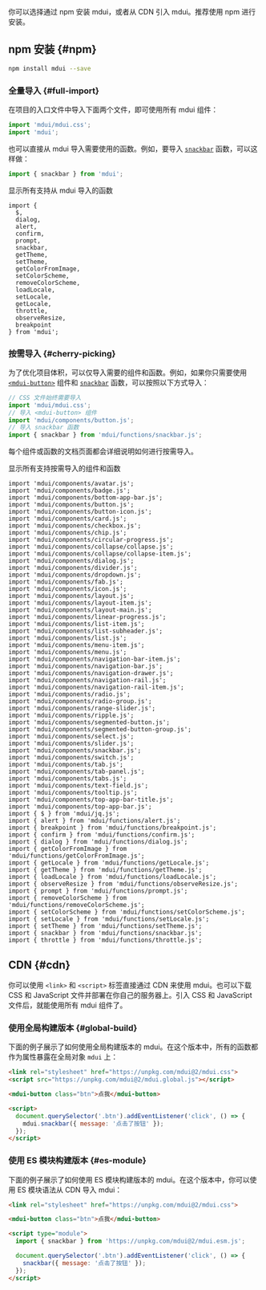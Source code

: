 你可以选择通过 npm 安装 mdui，或者从 CDN 引入 mdui。推荐使用 npm 进行安装。

## npm 安装 {#npm}

```bash
npm install mdui --save
```

### 全量导入 {#full-import}

在项目的入口文件中导入下面两个文件，即可使用所有 mdui 组件：

```js
import 'mdui/mdui.css';
import 'mdui';
```

也可以直接从 mdui 导入需要使用的函数。例如，要导入 [`snackbar`](/zh-cn/docs/2/functions/snackbar) 函数，可以这样做：

```js
import { snackbar } from 'mdui';
```

<mdui-collapse>
  <mdui-collapse-item>
    <mdui-button slot="header" variant="text">显示所有支持从 mdui 导入的函数</mdui-button>
    <pre class="language-js"><code>import {
  $,
  dialog,
  alert,
  confirm,
  prompt,
  snackbar,
  getTheme,
  setTheme,
  getColorFromImage,
  setColorScheme,
  removeColorScheme,
  loadLocale,
  setLocale,
  getLocale,
  throttle,
  observeResize,
  breakpoint
} from 'mdui';</code></pre>
  </mdui-collapse-item>
</mdui-collapse>

### 按需导入 {#cherry-picking}

为了优化项目体积，可以仅导入需要的组件和函数。例如，如果你只需要使用 [`<mdui-button>`](/zh-cn/docs/2/components/button) 组件和 [`snackbar`](/zh-cn/docs/2/functions/snackbar) 函数，可以按照以下方式导入：

```js
// CSS 文件始终需要导入
import 'mdui/mdui.css';
// 导入 <mdui-button> 组件
import 'mdui/components/button.js';
// 导入 snackbar 函数
import { snackbar } from 'mdui/functions/snackbar.js';
```

每个组件或函数的文档页面都会详细说明如何进行按需导入。

<mdui-collapse>
  <mdui-collapse-item>
    <mdui-button slot="header" variant="text">显示所有支持按需导入的组件和函数</mdui-button>
    <pre class="language-js"><code>import 'mdui/components/avatar.js';
import 'mdui/components/badge.js';
import 'mdui/components/bottom-app-bar.js';
import 'mdui/components/button.js';
import 'mdui/components/button-icon.js';
import 'mdui/components/card.js';
import 'mdui/components/checkbox.js';
import 'mdui/components/chip.js';
import 'mdui/components/circular-progress.js';
import 'mdui/components/collapse/collapse.js';
import 'mdui/components/collapse/collapse-item.js';
import 'mdui/components/dialog.js';
import 'mdui/components/divider.js';
import 'mdui/components/dropdown.js';
import 'mdui/components/fab.js';
import 'mdui/components/icon.js';
import 'mdui/components/layout.js';
import 'mdui/components/layout-item.js';
import 'mdui/components/layout-main.js';
import 'mdui/components/linear-progress.js';
import 'mdui/components/list-item.js';
import 'mdui/components/list-subheader.js';
import 'mdui/components/list.js';
import 'mdui/components/menu-item.js';
import 'mdui/components/menu.js';
import 'mdui/components/navigation-bar-item.js';
import 'mdui/components/navigation-bar.js';
import 'mdui/components/navigation-drawer.js';
import 'mdui/components/navigation-rail.js';
import 'mdui/components/navigation-rail-item.js';
import 'mdui/components/radio.js';
import 'mdui/components/radio-group.js';
import 'mdui/components/range-slider.js';
import 'mdui/components/ripple.js';
import 'mdui/components/segmented-button.js';
import 'mdui/components/segmented-button-group.js';
import 'mdui/components/select.js';
import 'mdui/components/slider.js';
import 'mdui/components/snackbar.js';
import 'mdui/components/switch.js';
import 'mdui/components/tab.js';
import 'mdui/components/tab-panel.js';
import 'mdui/components/tabs.js';
import 'mdui/components/text-field.js';
import 'mdui/components/tooltip.js';
import 'mdui/components/top-app-bar-title.js';
import 'mdui/components/top-app-bar.js';
import { $ } from 'mdui/jq.js';
import { alert } from 'mdui/functions/alert.js';
import { breakpoint } from 'mdui/functions/breakpoint.js';
import { confirm } from 'mdui/functions/confirm.js';
import { dialog } from 'mdui/functions/dialog.js';
import { getColorFromImage } from 'mdui/functions/getColorFromImage.js';
import { getLocale } from 'mdui/functions/getLocale.js';
import { getTheme } from 'mdui/functions/getTheme.js';
import { loadLocale } from 'mdui/functions/loadLocale.js';
import { observeResize } from 'mdui/functions/observeResize.js';
import { prompt } from 'mdui/functions/prompt.js';
import { removeColorScheme } from 'mdui/functions/removeColorScheme.js';
import { setColorScheme } from 'mdui/functions/setColorScheme.js';
import { setLocale } from 'mdui/functions/setLocale.js';
import { setTheme } from 'mdui/functions/setTheme.js';
import { snackbar } from 'mdui/functions/snackbar.js';
import { throttle } from 'mdui/functions/throttle.js';</code></pre>
  </mdui-collapse-item>
</mdui-collapse>

## CDN {#cdn}

你可以使用 `<link>` 和 `<script>` 标签直接通过 CDN 来使用 mdui。也可以下载 CSS 和 JavaScript 文件并部署在你自己的服务器上。引入 CSS 和 JavaScript 文件后，就能使用所有 mdui 组件了。


### 使用全局构建版本 {#global-build}

下面的例子展示了如何使用全局构建版本的 mdui。在这个版本中，所有的函数都作为属性暴露在全局对象 `mdui` 上：

```html
<link rel="stylesheet" href="https://unpkg.com/mdui@2/mdui.css">
<script src="https://unpkg.com/mdui@2/mdui.global.js"></script>

<mdui-button class="btn">点我</mdui-button>

<script>
  document.querySelector('.btn').addEventListener('click', () => {
    mdui.snackbar({ message: '点击了按钮' });
  });
</script>
```

### 使用 ES 模块构建版本 {#es-module}

下面的例子展示了如何使用 ES 模块构建版本的 mdui。在这个版本中，你可以使用 ES 模块语法从 CDN 导入 mdui：

```html
<link rel="stylesheet" href="https://unpkg.com/mdui@2/mdui.css">

<mdui-button class="btn">点我</mdui-button>

<script type="module">
  import { snackbar } from 'https://unpkg.com/mdui@2/mdui.esm.js';

  document.querySelector('.btn').addEventListener('click', () => {
    snackbar({ message: '点击了按钮' });
  });
</script>
```
